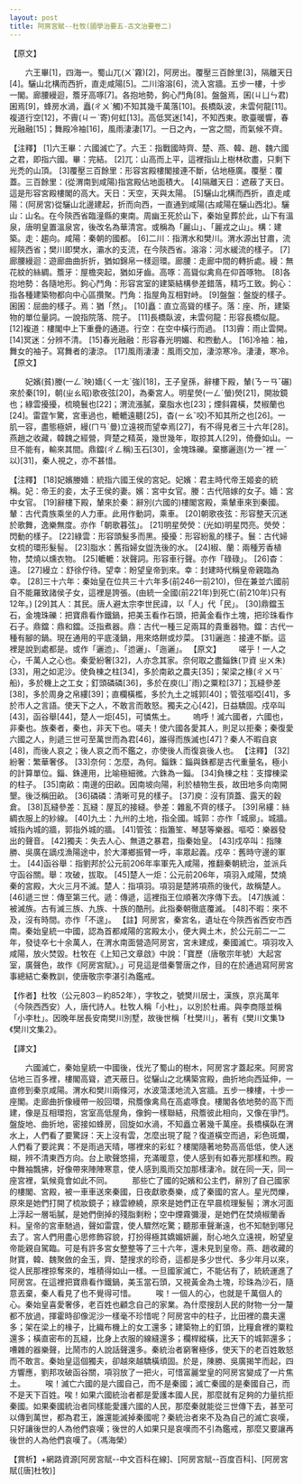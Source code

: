 ```yaml
---
layout: post
title: 阿房宮賦--杜牧(國學治要五-古文治要卷二)
---
```


【原文】

　　六王畢[1]，四海一。蜀山兀(ㄨˋ霧)[2]，阿房出。覆壓三百餘里[3]，隔離天日[4]。驪山北構而西折，直走咸陽[5]。二川溶溶[6]，流入宮牆。五步一樓，十步一閣。廊腰縵迴，簷牙高啄[7]。各抱地勢，鉤心鬥角[8]。盤盤焉，囷(ㄐㄩㄣ君)囷焉[9]，蜂房水渦，矗(ㄔㄨˋ觸)不知其幾千萬落[10]。長橋臥波，未雲何龍[11]。複道行空[12]，不霽(ㄐㄧˋ寄)何虹[13]。高低冥迷[14]，不知西東。歌臺暖響，春光融融[15]；舞殿冷袖[16]，風雨淒淒[17]。一日之內，一宮之間，而氣候不齊。
  
【注釋】
[1]六王畢：六國滅亡了。六王：指戰國時齊、楚、燕、韓、趙、魏六國之君，即指六國。畢：完結。
[2]兀：山高而上平，這裡指山上樹林砍盡，只剩下光禿的山頂。
[3]覆壓三百餘里：形容宮殿樓閣接連不斷，佔地極廣。覆壓：覆蓋。三百餘里：(從渭南到咸陽)指宮殿佔地面積大。
[4]隔離天日：遮蔽了天日。這是形容宮殿樓閣的高大。天日：天空，天與太陽。
[5]驪山北構而西折，直走咸陽：(阿房宮)從驪山北邊建起，折而向西，一直通到咸陽(古咸陽在驪山西北)。驪山：山名。在今陝西省臨潼縣的東南。周幽王死於山下，秦始皇葬於此，山下有溫泉，唐明皇置溫泉宮，後改名為華清宮。或稱為「麗山」、「麗戎之山」。構：建築。走：趨向。咸陽：秦朝的國都。
[6]二川：指渭水和樊川。渭水源出甘肅，流經陝西省；樊川即樊水，灞水的支流，在今陝西省。溶溶：河水緩流的樣子。
[7]廊腰縵迴：遊廊曲曲折折，猶如錦帛一樣迴環。廊腰：走廊中間的轉折處。縵：無花紋的絲綢。簷牙：屋檐突起，猶如牙齒。高啄：高聳似禽鳥在仰首啄物。
[8]各抱地勢：各隨地形。鉤心鬥角：形容宮室的建築結構參差錯落，精巧工致。鉤心：指各種建築物都向中心區攢聚。鬥角：指屋角互相對峙。
[9]盤盤：盤旋的樣子。囷囷：屈曲的樣子。焉：猶「然」。
[10]矗：直立高聳的樣子。落：座、所，建築物的單位量詞。一說指院落、院子。
[11]長橋臥波，未雲何龍：形容長橋似龍。
[12]複道：樓閣中上下重疊的通道。行空：在空中橫行而過。
[13]霽：雨止雲開。
[14]冥迷：分辨不清。
[15]春光融融：形容春光明媚、和煦動人。
[16]冷袖：袖，舞女的袖子。寫舞者的淒涼。
[17]風雨淒淒：風雨交加，淒涼寒冷。淒淒，寒冷。
【原文】

　　妃嬪(貧)媵(一ㄥˋ映)嬙(ㄑ一ㄤˊ強)[18]，王子皇孫，辭樓下殿，輦(ㄋㄧㄢˇ碾)來於秦[19]，朝(ㄓㄠ昭)歌夜弦[20]，為秦宮人。明星熒(一ㄥˊ螢)熒[21]，開妝鏡也；綠雲擾擾，梳曉鬟也[22]；渭流漲膩，棄脂水也[23]；煙斜霧橫，焚椒蘭也[24]。雷霆乍驚，宮車過也，轆轆遠聽[25]，杳(ㄧㄠˇ咬)不知其所之也[26]。一肌一容，盡態極妍，縵(ㄇㄢˋ曼)立遠視而望幸焉[27]，有不得見者三十六年[28]。燕趙之收藏，韓魏之經營，齊楚之精英，幾世幾年，取掠其人[29]，倚疊如山。一旦不能有，輸來其間。鼎鐺(ㄔㄥ稱)玉石[30]，金塊珠礫。棄擲邐迤(ㄌ一ˇ裡 一ˇ以)[31]，秦人視之，亦不甚惜。

【注釋】
[18]妃嬪媵嬙：統指六國王侯的宮妃。妃嬪：君主時代帝王姬妾的統稱。妃：帝王的妾，太子王侯的妻。嬪：宮中女官。媵：古代陪嫁的女子。嬙：宮中女官。
[19]辭樓下殿，輦來於秦：辭別(六國的)樓閣宮殿，乘輦車來到秦國。輦：古代貴族乘坐的人力車。此用作動詞，乘車。
[20]朝歌夜弦：形容整天沉迷於歌舞，逸樂無度。亦作「朝歌暮弦」。
[21]明星熒熒：(光如)明星閃亮。熒熒：閃動的樣子。
[22]綠雲：形容頭髮多而黑。擾擾：形容紛亂的樣子。鬟：古代婦女梳的環形髮髻。
[23]脂水：舊指婦女盥洗後的水。
[24]椒、蘭：兩種芳香植物，焚燒以燻衣物。
[25]轆轆：狀聲詞。形容車行聲。亦作「碌碌」。
[26]杳：遠。
[27]縵立：舒徐佇待。望幸：盼望皇帝到來。幸：封建時代稱皇帝親臨為幸。
[28]三十六年：秦始皇在位共三十六年多(前246—前210)，但在兼並六國前自不能羅致諸侯子女，這裡是誇張。(由統一全國(前221年)到死亡(前210年)只有12年。)
[29]其人：其民。唐人避太宗李世民諱，以「人」代「民」。
[30]鼎鐺玉石，金塊珠礫：把寶鼎看作鐵鍋，把美玉看作石頭，把黃金看作土塊，把珍珠看作石子。鼎鐺：鼎和鐺。泛指煮器。鼎：古代一種三足兩耳的貴重器物。鐺：古代一種有腳的鍋。現在通用的平底淺鍋，用來烙餅或炒菜。
[31]邐迤：接連不斷。這裡是說到處都是。或作「邐迆」、「迆邐」、「迤邐」。
【原文】
　　嗟乎！一人之心，千萬人之心也。秦愛紛奢[32]，人亦念其家。奈何取之盡錙銖(ㄗ資 ㄓㄨ朱)[33]，用之如泥沙。使負棟之柱[34]，多於南畝之農夫[35]；架梁之椽(ㄔㄨㄢˊ船)，多於機上之工女；釘頭磷磷[36]，多於在庾(ㄩˇ雨)之粟粒[37]；瓦縫參差[38]，多於周身之帛縷[39]；直欄橫檻，多於九土之城郭[40]；管弦嘔啞[41]，多於市人之言語。使天下之人，不敢言而敢怒。獨夫之心[42]，日益驕固。戍卒叫[43]，函谷舉[44]，楚人一炬[45]，可憐焦土。
　　嗚呼！滅六國者，六國也，非秦也。族秦者，秦也，非天下也。嗟夫！使六國各愛其人，則足以拒秦；秦復愛六國之人，則遞三世可至萬世而為君[46]，誰得而族滅也[47]？秦人不暇自哀[48]，而後人哀之；後人哀之而不鑑之，亦使後人而復哀後人也。
【注釋】
[32]紛奢：繁華奢侈。
[33]奈何：怎麼，為何。錙銖：錙與銖都是古代重量名，極小的計算單位。錙、銖連用，比喻極細微。六銖為一錙。
[34]負棟之柱：支撐棟梁的柱子。
[35]南畝：南邊的田畝。因南坡向陽，利於植物生長，故田地多向南開墾。後泛稱田畝。
[36]磷磷：清晰可見的樣子。
[37]庾：沒有頂蓋、露天的穀倉。
[38]瓦縫參差：瓦縫：屋瓦的接縫。參差：雜亂不齊的樣子。
[39]帛縷：絲綢衣服上的紗線。
[40]九土：九州的土地，指全國。城郭：亦作「城廓」。城牆。城指內城的牆，郭指外城的牆。
[41]管弦：指簫笙、琴瑟等樂器。嘔啞：樂器發出的聲音。
[42]獨夫：失去人心、無道之暴君，指秦始皇。
[43]戍卒叫：指陳勝、吳廣在謫戍漁陽途中，於大澤鄉振臂一呼，率眾起義。戍卒：舊時守邊的軍士。
[44]函谷舉：指劉邦於公元前206年率軍先入咸陽，推翻秦朝統治，並派兵守函谷關。舉：攻破，拔取。
[45]楚人一炬：公元前206年，項羽入咸陽，焚燒秦的宮殿，大火三月不滅。楚人：指項羽。項羽是楚將項燕的後代，故稱楚人。
[46]遞三世：傳至第三代。遞：傳遞，這裡指王位順著次序傳下去。
[47]族滅：被滅族。古有滅三族、九族、十族的酷刑。此指秦朝徹底覆滅。
[48]不暇：來不及，沒有時間。亦作「不遑」。
【註】阿房宮，秦宮名，遺址在今陝西省西安市西南。秦始皇統一中國，認為首都咸陽的宮殿太小，便大興土木，於公元前二一二年，發徒卒七十余萬人，在渭水南面營造阿房宮，宮未建成，秦國滅亡。項羽攻入咸陽，放火焚毀。杜牧在《上知己文章啟》中說：「寶歷（唐敬宗年號）大起宮室，廣聲色，故作《阿房宮賦》。」可見這是借秦警唐之作，目的在於通過寫阿房宮事總結亡秦教訓，使唐敬宗李湛引為鑑戒。

【作者】杜牧（公元803－約852年），字牧之，號樊川居士，漢族，京兆萬年（今陝西西安）人，唐代詩人。杜牧人稱「小杜」，以別於杜甫。與李商隱並稱「小李杜」。因晚年居長安南樊川別墅，故後世稱「杜樊川」，著有《樊川文集1》《樊川文集2》。
　　

【譯文】

　　六國滅亡，秦始皇統一中國後，伐光了蜀山的樹木，阿房宮才蓋起來。阿房宮佔地三百多裡，樓閣高聳，遮天蔽日。從驪山之北構築宮殿，曲折地向西延伸，一直修到秦京咸陽。渭水和樊川兩條河，水波蕩漾地流入宮牆。五步一棟樓，十步一座閣。走廊曲折像縵帶一般回環，飛簷像禽鳥在高處啄食。樓閣各依地勢的高下而建，像是互相環抱，宮室高低屋角，像鉤一樣聯結，飛簷彼此相向，又像在爭鬥。盤旋地、曲折地，密接如蜂房，回旋如水渦，不知矗立著幾千萬座。長橋橫臥在渭水上，人們看了要驚訝：天上沒有雲，怎麼出現了龍？復道橫空而過，彩色斑爛，人們看了要詫異：不是雨過天晴，哪裡來的彩虹？樓閣隨著地勢高高低低，使人迷糊，辨不清東西方向。台上歌聲悠揚，充滿暖意，使人感到有如春光那樣和煦。殿中舞袖飄拂，好像帶來陣陣寒意，使人感到風雨交加那樣淒冷。就在同一天，同一座宮裡，氣候竟會如此不同。
　　
  那些亡了國的妃嬪和公主們，辭別了自己國家的樓閣、宮殿，被一車車送來秦國，日夜獻歌奏樂，成了秦國的宮人。星光閃爍，原來是她們打開了梳妝鏡子；綠雲繚繞，原來是她們正在早晨梳理髮髻；渭水河面上浮起一層垢膩，是她們倒掉的殘脂剩粉；空中煙霧彌漫，是她們在焚燒椒蘭香料。皇帝的宮車馳過，聲如雷霆，使人驟然吃驚；聽那車聲漸遠，也不知馳到哪兒去了。宮人們用盡心思修飾容貌，打扮得極其嬌媚妍麗，耐心地久立遠視，盼望皇帝能親自駕臨。可是有許多宮女整整等了三十六年，還未見到皇帝。燕、趙收藏的財寶，韓、魏聚斂的金玉，齊、楚搜求的珍奇，這都是多少世代、多少年月以來，從人民那裡掠奪來的，堆積得如山一樣。一旦國家滅亡，不能佔有了，統統運進了阿房宮。在這裡把寶鼎看作鐵鍋，美玉當石頭，又視黃金為土塊，珍珠為沙石，隨意丟棄，秦人看見了也不覺得可惜。
　　
  唉！一個人的心，也就是千萬個人的心。秦始皇喜愛奢侈，老百姓也顧念自己的家業。為什麼搜刮人民的財物一分一釐都不放過，揮霍時卻像泥沙一樣毫不珍惜呢？阿房宮中的柱子，比田裡的農夫還多；架在梁上的椽子，比織布機上的女工還多；建築物上的釘頭，比糧倉裡的粟粒還多；橫直密布的瓦縫，比身上衣服的線縫還多；欄桿縱橫，比天下的城郭還多；嘈雜的器樂聲，比鬧市的人說話聲還多。秦統治者窮奢極侈，使天下的老百姓敢怒而不敢言。秦始皇這個獨夫，卻越來越驕橫頑固。於是，陳勝、吳廣揭竿而起，四方響應，劉邦攻破函谷關，項羽放了一把火，可惜富麗堂皇的阿房宮變成了一片焦土。
　　
  唉！滅亡六國的是六國自己，而不是秦國；滅亡秦國的是秦國自己，而不是天下百姓。唉！如果六國統治者都是愛護本國人民，那麼就有足夠的力量抗拒秦國。如果秦國統治者同樣能愛護六國的人民，那麼秦就能從三世傳下去，甚至可以傳到萬世，都為君王，誰還能滅掉秦國呢？秦統治者來不及為自己的滅亡哀嘆，只好讓後世的人為他們哀嘆；後世的人如果只是哀嘆而不引為鑑戒，那麼又要讓再後世的人為他們哀嘆了。（馮海榮）

【賞析】+網路資源[阿房宮賦--中文百科在線]、[阿房宮賦--百度百科]、[阿房宮賦([唐]杜牧)]